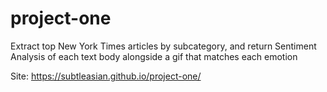 # project-one

Extract top New York Times articles by subcategory, and return Sentiment Analysis of each text body alongside a gif that matches each emotion

Site: https://subtleasian.github.io/project-one/
